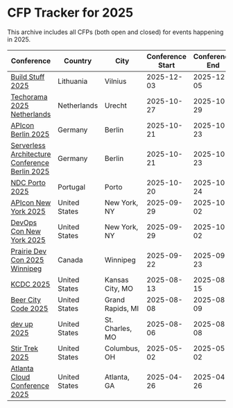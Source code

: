 # CFP Tracker for 2025

This archive includes all CFPs (both open and closed) for events happening in 2025.

| Conference | Country | City | Conference Start | Conference End | CFP | Benefits | CFP Start | Deadline |
| ---------- | ------- | ---- | ---------------- | -------------- | --- | -------- | --------- | -------- |
| [Build Stuff 2025](https://buildstuff.events/) | Lithuania | Vilnius | 2025-12-03 | 2025-12-05 | [CFP](https://sessionize.com/build-stuff-2025) | ✈️ 🏨 🎟️  | 2025-03-01 | 2025-06-30 |
| [Techorama 2025 Netherlands](https://www.techorama.nl/) | Netherlands | Urecht | 2025-10-27 | 2025-10-29 | [CFP](https://sessionize.com/techorama-2025-netherlands/) | ✈️ 🏨 🎟️  | 2025-02-17 | 2025-04-25 |
| [APIcon Berlin 2025](https://apiconference.net/berlin/) | Germany | Berlin | 2025-10-21 | 2025-10-23 | [CFP](https://callforpapers.sandsmedia.com/) | ✈️ 🏨 🎟️  | 2025-04-01 | 2025-05-19 |
| [Serverless Architecture Conference Berlin 2025](https://apiconference.net/berlin/) | Germany | Berlin | 2025-10-21 | 2025-10-23 | [CFP](https://callforpapers.sandsmedia.com/) | ✈️ 🏨 🎟️  | 2025-04-01 | 2025-05-19 |
| [NDC Porto 2025](https://ndcporto.com/) | Portugal | Porto | 2025-10-20 | 2025-10-24 | [CFP](https://sessionize.com/ndc-porto-2025/) | ✈️ 🏨 🎟️  | 2025-01-22 | 2025-05-18 |
| [APIcon New York 2025](https://apiconference.net/new-york/) | United States | New York, NY  | 2025-09-29 | 2025-10-02 | [CFP](https://apiconference.net/new-york/call-for-papers-ny/) | ✈️ 🏨 🎟️  | 2025-03-22 | 2025-04-22 |
| [DevOps Con New York 2025](https://devopscon.io/new-york/) | United States | New York, NY  | 2025-09-29 | 2025-10-02 | [CFP](https://devopscon.io/call-for-papers-new-york/) | ✈️ 🏨 🎟️  | 2025-03-22 | 2025-04-22 |
| [Prairie Dev Con 2025 Winnipeg](https://www.prairiedevcon.com/) | Canada | Winnipeg | 2025-09-22 | 2025-09-23 | [CFP](https://www.papercall.io/prdcwinnipeg2025) | ✈️ 🏨 🎟️  | 2025-04-03 | 2025-05-09 |
| [KCDC 2025](https://kcdc.info/) | United States | Kansas City, MO  | 2025-08-13 | 2025-08-15 | [CFP](https://sessionize.com/kcdc-2025/) | ✈️ 🏨 🎟️  | 2025-01-07 | 2025-02-21 |
| [Beer City Code 2025](https://beercitycode.com/) | United States | Grand Rapids, MI  | 2025-08-08 | 2025-08-09 | [CFP](https://sessionize.com/beer-city-code-2025/) | ✈️ 🏨 🎟️  | 2025-01-05 | 2025-03-01 |
| [dev up 2025](https://www.devupconf.org/) | United States | St. Charles, MO  | 2025-08-06 | 2025-08-08 | [CFP](https://sessionize.com/dev-up-2025/) | ✈️ 🏨 🎟️  | 2025-01-13 | 2025-02-28 |
| [Stir Trek 2025](https://stirtrek.com/) | United States | Columbus, OH  | 2025-05-02 | 2025-05-02 | [CFP](https://sessionize.com/stir-trek-2025/) | ✈️ 🏨 🎟️  | 2025-01-14 | 2025-01-28 |
| [Atlanta Cloud Conference 2025](https://atlcloudconf.com/) | United States | Atlanta, GA  | 2025-04-26 | 2025-04-26 | [CFP](https://sessionize.com/atlanta-cloud-conference-2025/) | ✈️ 🏨 🎟️  | 2025-02-01 | 2025-03-23 |
